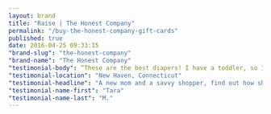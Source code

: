 ```yaml
---
layout: brand
title: "Raise | The Honest Company"
permalink: "/buy-the-honest-company-gift-cards"
published: true
date: 2016-04-25 09:33:15
"brand-slug": "the-honest-company"
"brand-name": "The Honest Company"
"testimonial-body": “These are the best diapers! I have a toddler, so I don’t really have much time to go shopping. Raise makes it quick and easy. I just buy a gift card as I’m placing my diaper order online.”
"testimonial-location": "New Haven, Connecticut"
"testimonial-headline": "A new mom and a savvy shopper, find out how she uses Raise to make her money worth more."
"testimonial-name-first": "Tara"
"testimonial-name-last": "M."
---
```

